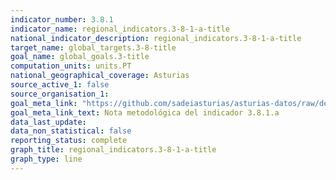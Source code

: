 ```yaml
---
indicator_number: 3.8.1
indicator_name: regional_indicators.3-8-1-a-title
national_indicator_description: regional_indicators.3-8-1-a-title
target_name: global_targets.3-8-title
goal_name: global_goals.3-title
computation_units: units.PT
national_geographical_coverage: Asturias
source_active_1: false
source_organisation_1:  
goal_meta_link: "https://github.com/sadeiasturias/asturias-datos/raw/develop/methodology/3.8.1.a.pdf"
goal_meta_link_text: Nota metodológica del indicador 3.8.1.a
data_last_update:  
data_non_statistical: false
reporting_status: complete
graph_title: regional_indicators.3-8-1-a-title
graph_type: line
---
```

